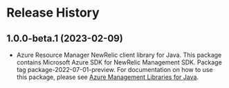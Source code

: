 # Release History

## 1.0.0-beta.1 (2023-02-09)

- Azure Resource Manager NewRelic client library for Java. This package contains Microsoft Azure SDK for NewRelic Management SDK.  Package tag package-2022-07-01-preview. For documentation on how to use this package, please see [Azure Management Libraries for Java](https://aka.ms/azsdk/java/mgmt).
